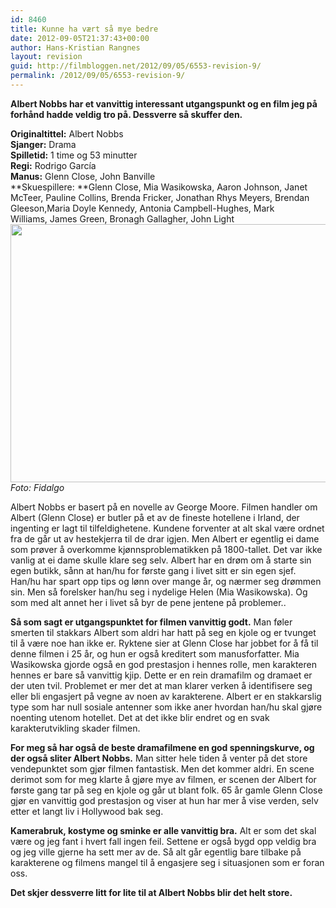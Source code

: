 ```yaml
---
id: 8460
title: Kunne ha vært så mye bedre
date: 2012-09-05T21:37:43+00:00
author: Hans-Kristian Rangnes
layout: revision
guid: http://filmbloggen.net/2012/09/05/6553-revision-9/
permalink: /2012/09/05/6553-revision-9/
---
```

**Albert Nobbs har et vanvittig interessant utgangspunkt og en film jeg på forhånd hadde veldig tro på. Dessverre så skuffer den.**<!--more-->

**Originaltittel:** Albert Nobbs  
**Sjanger:** Drama  
**Spilletid:** 1 time og 53 minutter  
**Regi:** Rodrigo García  
**Manus:** Glenn Close, John Banville  
**Skuespillere: **Glenn Close, Mia Wasikowska, Aaron Johnson, Janet McTeer, Pauline Collins, Brenda Fricker, Jonathan Rhys Meyers, Brendan Gleeson,Maria Doyle Kennedy, Antonia Campbell-Hughes, Mark Williams, James Green, Bronagh Gallagher, John Light  
<a href="http://filmbloggen.net/2012/08/23/kunne-ha-vaert-sa-mye-bedre/bfxrhow5/" rel="attachment wp-att-6557"><img class="alignnone size-large wp-image-6557" src="http://filmbloggen.net/wp-content/uploads//2012/08/bfxrhow5-620x413.jpg" alt="" width="620" height="413" /></a>  
_Foto: Fidalgo_

Albert Nobbs er basert på en novelle av George Moore. Filmen handler om Albert (Glenn Close) er butler på et av de fineste hotellene i Irland, der ingenting er lagt til tilfeldighetene. Kundene forventer at alt skal være ordnet fra de går ut av hestekjerra til de drar igjen. Men Albert er egentlig ei dame som prøver å overkomme kjønnsproblematikken på 1800-tallet. Det var ikke vanlig at ei dame skulle klare seg selv. Albert har en drøm om å starte sin egen butikk, sånn at han/hu for første gang i livet sitt er sin egen sjef. Han/hu har spart opp tips og lønn over mange år, og nærmer seg drømmen sin. Men så forelsker han/hu seg i nydelige Helen (Mia Wasikowska). Og som med alt annet her i livet så byr de pene jentene på problemer..

**Så som sagt er utgangspunktet for filmen vanvittig godt.** Man føler smerten til stakkars Albert som aldri har hatt på seg en kjole og er tvunget til å være noe han ikke er. Ryktene sier at Glenn Close har jobbet for å få til denne filmen i 25 år, og hun er også kreditert som manusforfatter. Mia Wasikowska gjorde også en god prestasjon i hennes rolle, men karakteren hennes er bare så vanvittig kjip. Dette er en rein dramafilm og dramaet er der uten tvil. Problemet er mer det at man klarer verken å identifisere seg eller bli engasjert på vegne av noen av karakterene. Albert er en stakkarslig type som har null sosiale antenner som ikke aner hvordan han/hu skal gjøre noenting utenom hotellet. Det at det ikke blir endret og en svak karakterutvikling skader filmen.

**For meg så har også de beste dramafilmene en god spenningskurve, og der også sliter Albert Nobbs.** Man sitter hele tiden å venter på det store vendepunktet som gjør filmen fantastisk. Men det kommer aldri. En scene derimot som for meg klarte å gjøre mye av filmen, er scenen der Albert for første gang tar på seg en kjole og går ut blant folk. 65 år gamle Glenn Close gjør en vanvittig god prestasjon og viser at hun har mer å vise verden, selv etter et langt liv i Hollywood bak seg.

**Kamerabruk, kostyme og sminke er alle vanvittig bra.** Alt er som det skal være og jeg fant i hvert fall ingen feil. Settene er også bygd opp veldig bra og jeg ville gjerne ha sett mer av de. Så alt går egentlig bare tilbake på karakterene og filmens mangel til å engasjere seg i situasjonen som er foran oss.

**Det skjer dessverre litt for lite til at Albert Nobbs blir det helt store.**

<div class="video-shortcode">
</div>